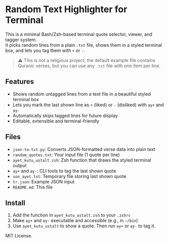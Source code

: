 # Random Text Highlighter for Terminal

This is a minimal Bash/Zsh-based terminal quote selector, viewer, and tagger system.  
It picks random lines from a plain `.txt` file, shows them in a styled terminal box, and lets you tag them with `+` or `-`.

> ⚠️ This is not a religious project; the default example file contains Quranic verses, but you can use any `.txt` file with one item per line.

## Features
- Shows random untagged lines from a text file in a beautiful styled terminal box
- Lets you mark the last shown line as `+` (liked) or `-` (disliked) with `ay+` and `ay-`
- Automatically skips tagged lines for future display
- Editable, extensible and terminal-friendly

## Files
- `json-to-txt.py`: Converts JSON-formatted verse data into plain text
- `random_quotes.txt`: Your input file (1 quote per line)
- `ayet_kutu_ustalt.zsh`: Zsh function that draws the styled terminal output
- `ay+` and `ay-`: CLI tools to tag the last shown quote
- `son_ayet.txt`: Temporary file storing last shown quote
- `tr.json`: Example JSON input
- `README.md`: This file

## Install
1. Add the function in `ayet_kutu_ustalt.zsh` to your `.zshrc`
2. Make `ay+` and `ay-` executable and accessible (e.g., in `~/bin`)
3. Use `ayet_kutu_ustalt` to show a quote. Then run `ay+` or `ay-` to tag it.

MIT License.
